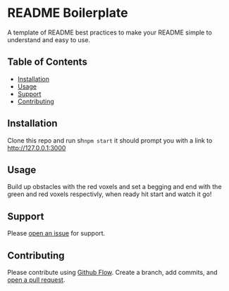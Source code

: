 # README Boilerplate

A template of README best practices to make your README simple to understand and easy to use. 

## Table of Contents

- [Installation](#installation)
- [Usage](#usage)
- [Support](#support)
- [Contributing](#contributing)

## Installation

Clone this repo and run sh```npm start``` it should prompt you with a link to http://127.0.0.1:3000

## Usage

Build up obstacles with the red voxels and set a begging and end with the green and red voxels respectivly, when ready hit start and watch it go!

## Support

Please [open an issue](https://github.com/parzivale/3d-path-finding/issues/new) for support.

## Contributing

Please contribute using [Github Flow](https://guides.github.com/introduction/flow/). Create a branch, add commits, and [open a pull request](https://github.com/parzivale/3d-path-finding/compare/).